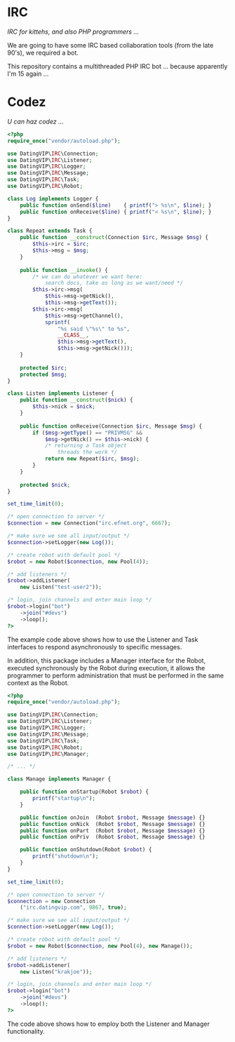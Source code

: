 IRC
===
*IRC for kittehs, and also PHP programmers ...*

We are going to have some IRC based collaboration tools (from the late 90's), we required a bot.

This repository contains a multithreaded PHP IRC bot ... because apparently I'm 15 again ...

Codez
=====
*U can haz codez ...*

```php
<?php
require_once("vendor/autoload.php");

use DatingVIP\IRC\Connection;
use DatingVIP\IRC\Listener;
use DatingVIP\IRC\Logger;
use DatingVIP\IRC\Message;
use DatingVIP\IRC\Task;
use DatingVIP\IRC\Robot;

class Log implements Logger {
	public function onSend($line)    { printf("> %s\n", $line); }
	public function onReceive($line) { printf("< %s\n", $line); }
}

class Repeat extends Task {
	public function __construct(Connection $irc, Message $msg) {
		$this->irc = $irc;
		$this->msg = $msg;
	}
	
	public function __invoke() {
		/* we can do whatever we want here: 
			search docs, take as long as we want/need */
		$this->irc->msg(
			$this->msg->getNick(),
			$this->msg->getText());
		$this->irc->msg(
			$this->msg->getChannel(),
			sprintf(
				"%s said \"%s\" to %s",
				__CLASS__,
				$this->msg->getText(),
				$this->msg->getNick()));
	}
	
	protected $irc;
	protected $msg;
}

class Listen implements Listener {
	public function __construct($nick) {
		$this->nick = $nick;
	}
	
	public function onReceive(Connection $irc, Message $msg) {
		if ($msg->getType() == "PRIVMSG" &&
			$msg->getNick() == $this->nick) {
			/* returning a Task object 
				threads the work */
			return new Repeat($irc, $msg);
		}
	}
	
	protected $nick;
}

set_time_limit(0);

/* open connection to server */
$connection = new Connection("irc.efnet.org", 6667);

/* make sure we see all input/output */
$connection->setLogger(new Log());

/* create robot with default pool */
$robot = new Robot($connection, new Pool(4));

/* add listeners */
$robot->addListener(
	new Listen("test-user2"));

/* login, join channels and enter main loop */
$robot->login("bot")
	->join("#devs")
	->loop();
?>
```

The example code above shows how to use the Listener and Task interfaces to respond asynchronously to specific messages.

In addition, this package includes a Manager interface for the Robot, executed synchronously by the Robot during execution, it allows the programmer to perform
administration that must be performed in the same context as the Robot.

```php
<?php
require_once("vendor/autoload.php");

use DatingVIP\IRC\Connection;
use DatingVIP\IRC\Listener;
use DatingVIP\IRC\Logger;
use DatingVIP\IRC\Message;
use DatingVIP\IRC\Task;
use DatingVIP\IRC\Robot;
use DatingVIP\IRC\Manager;

/* ... */

class Manage implements Manager {

	public function onStartup(Robot $robot) {
		printf("startup\n");
	}

	public function onJoin  (Robot $robot, Message $message) {}
	public function onNick  (Robot $robot, Message $message) {}
	public function onPart  (Robot $robot, Message $message) {}
	public function onPriv  (Robot $robot, Message $message) {}

	public function onShutdown(Robot $robot) {
		printf("shutdown\n");
	}
}

set_time_limit(0);

/* open connection to server */
$connection = new Connection
	("irc.datingvip.com", 9867, true);

/* make sure we see all input/output */
$connection->setLogger(new Log());

/* create robot with default pool */
$robot = new Robot($connection, new Pool(4), new Manage());

/* add listeners */
$robot->addListener(
	new Listen("krakjoe"));

/* login, join channels and enter main loop */
$robot->login("bot")
	->join("#devs")
	->loop();
?>
```

The code above shows how to employ both the Listener and Manager functionality.
